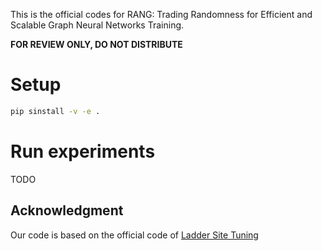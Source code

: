This is the official codes for RANG: Trading Randomness for Efficient and Scalable Graph Neural Networks Training.

**FOR REVIEW ONLY, DO NOT DISTRIBUTE**

# Setup 
```bash
pip sinstall -v -e .
```

# Run experiments
TODO

## Acknowledgment
Our code is based on the official code of [Ladder Site Tuning](https://arxiv.org/abs/2206.06522)